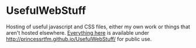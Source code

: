 # UsefulWebStuff
Hosting of useful javascript and CSS files, either my own work or things that aren't hosted elsewhere. [Everything here](https://github.com/PrincessRTFM/UsefulWebStuff/tree/gh-pages) is available under http://princessrtfm.github.io/UsefulWebStuff/ for public use.

